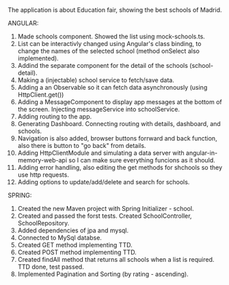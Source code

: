 The application is about Education fair, showing the best schools of Madrid.

ANGULAR:

1. 	Made schools component. Showed the list using mock-schools.ts.
2. 	List can be interactivly changed using Angular's class binding, to change the names of the selected school (method onSelect also implemented).
3. 	Addind the separate component for the detail of the schools (school-detail).
4. 	Making a (injectable) school service to fetch/save data.
5. 	Adding a an Observable so it can fetch data asynchronously (using HttpClient.get())
6. 	Adding a MessageComponent to display app messages at the bottom of the screen. Injecting messageService into schoolService.
7. 	Adding routing to the app.
8. 	Generating Dashboard. Connecting routing with details, dashboard, and schools.
9. 	Navigation is also added, browser buttons forrward and back function, also there is button to "go back" from details.
10.	Adding HttpClientModule and simulating a data server with angular-in-memory-web-api so I can make sure everything funcions as it should.
11.	Adding error handling, also editing the get methods for shchools so they use http requests.
12. Adding options to update/add/delete and search for schools.


SPRING:

1.	Created the new Maven project with Spring Initializer - school.
2. 	Created and passed the forst tests. Created SchoolController, SchoolRepository.
3. 	Added dependencies of jpa and mysql.
4. 	Connected to MySql databse.
5.	Created GET method implementing TTD.
6.	Created POST method implementing TTD.
7. 	Created findAll method that returns all schools when a list is required. TTD done, test passed.
8.	Implemented Pagination and Sorting (by rating - ascending).
